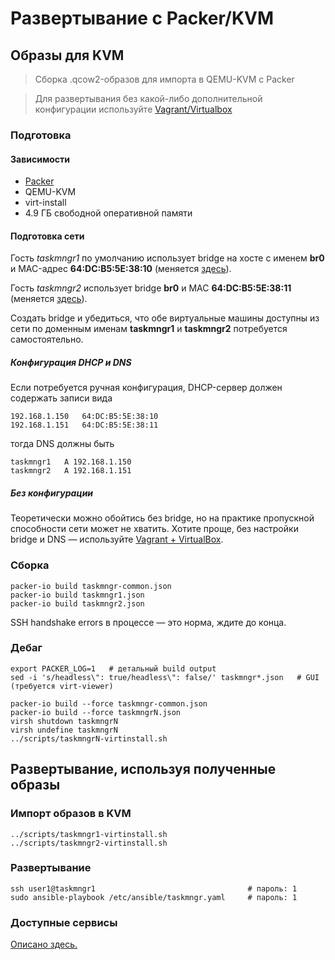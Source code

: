 # Развертывание с Packer/KVM

## Образы для KVM
> Сборка .qcow2-образов для импорта в QEMU-KVM с Packer

> Для развертывания без какой-либо дополнительной конфигурации используйте [Vagrant/Virtualbox](../#Быстрый-старт-с-vagrantvirtualbox)

### Подготовка
#### Зависимости

* [Packer](https://github.com/hashicorp/packer)
* QEMU-KVM
* virt-install
* 4.9 ГБ свободной оперативной памяти

#### Подготовка сети

Гость *taskmngr1* по умолчанию использует bridge на хосте с именем **br0** и MAC-адрес **64:DC:B5:5E:38:10** (меняется [здесь](../scripts/taskmngr1-virtinstall.sh)).  

Гость *taskmngr2* использует bridge **br0** и MAC **64:DC:B5:5E:38:11** (меняется [здесь](../scripts/taskmngr2-virtinstall.sh)).  

Создать bridge и убедиться, что обе виртуальные машины доступны из сети по доменным именам **taskmngr1** и **taskmngr2** потребуется самостоятельно.  

##### Конфигурация DHCP и DNS

Если потребуется ручная конфигурация, DHCP-сервер должен содержать записи вида
```
192.168.1.150   64:DC:B5:5E:38:10
192.168.1.151   64:DC:B5:5E:38:11
```
тогда DNS должны быть
```
taskmngr1   A 192.168.1.150
taskmngr2   A 192.168.1.151
```

##### Без конфигурации

Теоретически можно обойтись без bridge, но на практике пропускной способности сети может не хватить. Хотите проще, без настройки bridge и DNS — используйте [Vagrant + VirtualBox](../vagrant).

### Сборка

```shell
packer-io build taskmngr-common.json
packer-io build taskmngr1.json
packer-io build taskmngr2.json
```

SSH handshake errors в процессе — это норма, ждите до конца.

### Дебаг

```shell
export PACKER_LOG=1   # детальный build output
sed -i 's/headless\": true/headless\": false/' taskmngr*.json   # GUI (требуется virt-viewer)

packer-io build --force taskmngr-common.json
packer-io build --force taskmngrN.json
virsh shutdown taskmngrN
virsh undefine taskmngrN
../scripts/taskmngrN-virtinstall.sh
```

## Развертывание, используя полученные образы

### Импорт образов в KVM

```shell
../scripts/taskmngr1-virtinstall.sh
../scripts/taskmngr2-virtinstall.sh
```

### Развертывание

```shell
ssh user1@taskmngr1                                  # пароль: 1
sudo ansible-playbook /etc/ansible/taskmngr.yaml     # пароль: 1
```

### Доступные сервисы
[Описано здесь.](..#Доступные-сервисы)
